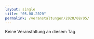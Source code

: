 ```yaml
---
layout: single
title: "05.08.2020"
permalink: /veranstaltungen/2020/08/05/
---
```


Keine Veranstaltung an diesem Tag.

